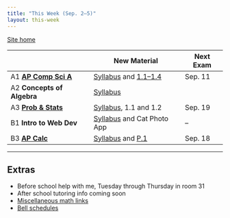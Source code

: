 ```yaml
---
title: "This Week (Sep. 2–5)"
layout: this-week
---
```


[Site home](./)

|                                                | New Material                                                                              | Next Exam |
| ---------------------------------------------- | ----------------------------------------------------------------------------------------- | --------- |
| A1 [**AP Comp Sci A**](./csawesome2/)          | [Syllabus](./syllabi/ap-csa.md) and [1.1–1.4](./csawesome2/)                              | Sep. 11   |
| A2 **Concepts of Algebra**                     | [Syllabus](./syllabi/concepts-of-algebra.md)                                              |           |
| A3 [**Prob & Stats**](./statistics-open-stax/) | [Syllabus](./syllabi/prob-and-stats.md), 1.1 and 1.2                                      | Sep. 19   |
| B1 **Intro to Web Dev**                        | [Syllabus](./syllabi/intro-to-web-dev.md) and Cat Photo App                               | –         |
| B3 [**AP Calc**](./calc-for-ap-larson/)        | [Syllabus](./syllabi/ap-calc.md) and [P.1](./calc-for-ap-larson/0.1-graphs-and-models.md) | Sep. 18   |

---

## Extras

- Before school help with me, Tuesday through Thursday in room 31
- After school tutoring info coming soon
- [Miscellaneous math links](./misc/math-links.md)
- [Bell schedules](./misc/bell-schedule.md)
